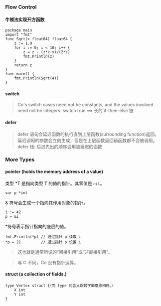 ### Flow Control
#### 牛顿法实现开方函数
```
package main
import "fmt"
func Sqrt(x float64) float64 {
	z := 1.0
	for i := 0; i < 10; i++ {
		z = z - (z*z-x)/(2*z)
		fmt.Println(z)
	}
	return z
}
func main() {
	fmt.Println(Sqrt(4))
}
```
#### switch
>Go's switch cases need not be constants, and the values involved need not be integers.
>switch true ==> 长的 if-then-else 链

#### defer
>defer 语句会延迟函数的执行直到上层函数(surrounding function)返回。延迟调用的参数会立刻生成，但是在上层函数返回前函数都不会被调用。
>defer 栈: 后进先出的顺序调用被延迟的函数

### More Types
#### pointer (holds the memory address of a value)
类型 *T 是指向类型 T 的值的指针。其零值是 `nil`。
```
var p *int
```
& 符号会生成一个指向其作用对象的指针。
```
i := 42
p = &i
```
*符号表示指针指向的底层的值。
```
fmt.Println(*p) // 通过指针 p 读取 i
*p = 21         // 通过指针 p 设置 i
```
>这也就是通常所说的“间接引用”或“非直接引用”。

>与 C 不同，Go 没有指针运算。

#### struct (a collection of fields.)
```
type Vertex struct {（而 type 的含义跟其字面意思相符。）
	X int
	Y int
}
```
